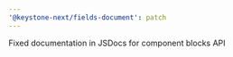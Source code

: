 ```yaml
---
'@keystone-next/fields-document': patch
---
```


Fixed documentation in JSDocs for component blocks API
